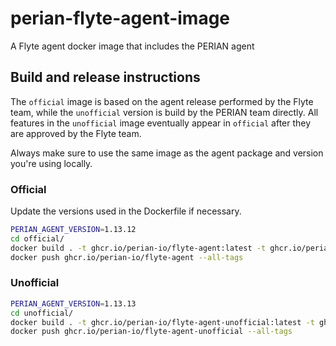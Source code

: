 # perian-flyte-agent-image
A Flyte agent docker image that includes the PERIAN agent

## Build and release instructions

The `official` image is based on the agent release performed by the Flyte team, while the `unofficial` version is build by the PERIAN team directly. All features in the `unofficial` image eventually appear in `official` after they are approved by the Flyte team.

Always make sure to use the same image as the agent package and version you're using locally.

### Official

Update the versions used in the Dockerfile if necessary.

```bash
PERIAN_AGENT_VERSION=1.13.12
cd official/
docker build . -t ghcr.io/perian-io/flyte-agent:latest -t ghcr.io/perian-io/flyte-agent:$PERIAN_AGENT_VERSION
docker push ghcr.io/perian-io/flyte-agent --all-tags
```

### Unofficial

```bash
PERIAN_AGENT_VERSION=1.13.13
cd unofficial/
docker build . -t ghcr.io/perian-io/flyte-agent-unofficial:latest -t ghcr.io/perian-io/flyte-agent-unofficial:$PERIAN_AGENT_VERSION
docker push ghcr.io/perian-io/flyte-agent-unofficial --all-tags
```
